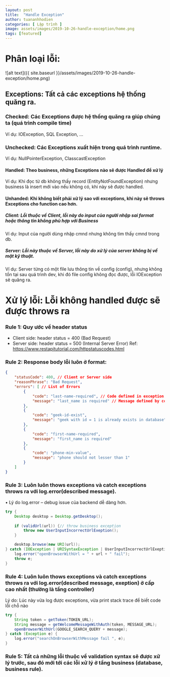 ```yaml
---
layout: post
title:  "Handle Exception"
author: tuananhhodien
categories: [ Lập trình ]
image: assets/images/2019-10-26-handle-exception/home.png
tags: [featured]
---
```


# Phân loại lỗi:
![alt text]({{ site.baseurl }}/assets/images/2019-10-26-handle-exception/home.png)
## Exceptions: Tất cả các exceptions hệ thống quăng ra.
### Checked: Các Exceptions được hệ thống quăng ra giúp chúng ta (quá trình compile time)
Ví dụ: IOException, SQL Exception, …
### Unchecked: Các Exceptions xuất hiện trong quá trình runtime.
Ví dụ: NullPointerException, ClasscastException
#### Handled: Theo business, những Exceptions nào sẽ được Handled để xử lý
Ví dụ: Khi đọc từ db không thấy record (EntityNotFoundException) nhưng business là insert mới vào nếu không có, khi này sẽ được handled.
#### Unhanded: Khi không biết phải xử lý sao với exceptions, khi này sẽ throws Exceptions cho function cao hơn.
##### Client: Lỗi thuộc về Client, lỗi này do input của người nhập sai format hoặc thông tin không phù hợp với Business
Ví dụ: Input của người dùng nhập cmnd nhưng không tìm thấy cmnd trong db.
##### Server: Lỗi này thuộc về Server, lỗi này do xử lý của server không bị về mặt kỹ thuật.
Ví dụ: Server từng có một file lưu thông tin về config (config), nhưng không tồn tại sau quá trình dev, khi đó file config không đọc được, lỗi IOException sẽ quăng ra.
# Xử lý lỗi: Lỗi không handled được sẽ được throws ra

### Rule 1: Quy ước về header status
* Client side: header status = 400 (Bad Request)
* Server side: header status = 500 (Internal Server Error)
Ref: https://www.restapitutorial.com/httpstatuscodes.html
### Rule 2: Response body lỗi luôn ở format:
```json
{
    "statusCode": 400, // Client or Server side 
    "reasonPhrase": "Bad Request",
    "errors": [ // List of Errors 
        {
            "code": "last-name-required", // Code defined in exception.properties 
            "message": "last_name is required" // Message defined by code in exception.properties
        },
        {
            "code": "geek-id-exist",
            "message": "geek with id = 1 is already exists in database"
        },
        {
            "code": "first-name-required",
            "message": "first_name is required"
        },
        {
            "code": "phone-min-value",
            "message": "phone should not lesser than 1"
        }
    ]
}
```
### Rule 3: Luôn luôn thows exceptions và catch exceptions throws ra với log.error(described message).
•	Lý do log.error – debug issue của backend dễ dàng hơn.
```java
try {
    Desktop desktop = Desktop.getDesktop();
    
    if (validUrl(url)) {// throw business exception
        throw new UserInputIncorrectUrlExeption();
    } 

    desktop.browse(new URI(url));
} catch (IOException | URISyntaxException | UserInputIncorrectUrlExeption e) {
    log.error("openBrowserWithUrl = " + url + " fail");
    throw e;
}
```
### Rule 4: Luôn luôn thows exceptions và catch exceptions throws ra với log.error(described message, exeption) ở cấp cao nhất (thường là tầng controller)
Lý do: Lúc này vừa log được exceptions, vừa print stack trace để biết code lỗi chỗ nào
```java
try {
    String token = getToken(TOKEN_URL);
    String message = getWelcomeMessageWithAuth(token, MESSAGE_URL);
    openBrowserWithUrl(GOOGLE_SEARCH_QUERY + message);
} catch (Exception e) {
    log.error("searchOnBrowserWithMessage fail ", e); 
}
```
### Rule 5: Tất cả những lỗi thuộc về validation syntax sẽ được xử lý trước, sau đó mới tới các lỗi xử lý ở tầng business (database, business rule).